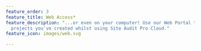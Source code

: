 ```yaml
---
feature_order: 3
feature_title: Web Access*
feature_description: "...or even on your computer! Use our Web Portal to access any
  projects you've created whilst using Site Audit Pro Cloud."
feature_icon: images/web.svg

---
```

